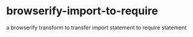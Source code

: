 # browserify-import-to-require
a browserify transform to transfer import statement to require statement
